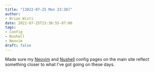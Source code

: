 ```yaml
---
title: "[2022-07-25 Mon 23:38]"
author:
- Brian Wisti
date: 2022-07-25T23:38:55-07:00
tags:
- Config
- Nushell
- Neovim
draft: false
---
```


Made sure my [Neovim][nvim-config] and [Nushell][nu-config] config pages on the
main site reflect something closer to what I've got going on these days.

[nvim-config]: https://randomgeekery.org/config/init.lua/
[nu-config]: https://randomgeekery.org/config/nushell/
